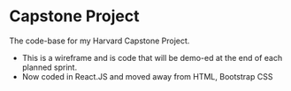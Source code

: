 # Capstone Project
The code-base for my Harvard Capstone Project.
* This is a wireframe and is code that will be demo-ed at the end of each planned sprint.
* Now coded in React.JS and moved away from HTML, Bootstrap CSS